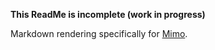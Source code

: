 **This ReadMe is incomplete (work in progress)**

Markdown rendering specifically for [Mimo](https://github.com/JeremyTCD/Mimo).